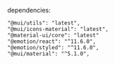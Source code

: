 dependencies:

    "@mui/utils": "latest",
    "@mui/icons-material": "latest",
    "@material-ui/core": "latest"
    "@emotion/react": "^11.6.0",
    "@emotion/styled": "^11.6.0",
    "@mui/material": "^5.1.0",